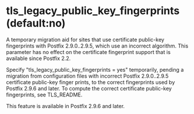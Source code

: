 # tls_legacy_public_key_fingerprints (default:no) 

 A temporary migration aid for sites that use certificate
public-key fingerprints with Postfix 2.9.0..2.9.5, which use
an incorrect algorithm. This parameter has no effect on the certificate
fingerprint support that is available since Postfix 2.2. 

 Specify "tls_legacy_public_key_fingerprints = yes" temporarily,
pending a migration from configuration files with incorrect Postfix
2.9.0..2.9.5 certificate public-key finger prints, to the correct
fingerprints used by Postfix 2.9.6 and later.  To compute the correct
certificate public-key fingerprints, see TLS_README. 

 This feature is available in Postfix 2.9.6 and later.  


